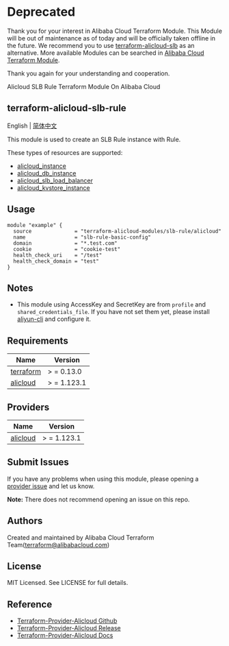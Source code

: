 # Deprecated

Thank you for your interest in Alibaba Cloud Terraform Module. This Module will be out of maintenance as of today and will be officially taken offline in the future. We recommend you to use [terraform-alicloud-slb](https://registry.terraform.io/modules/alibaba/slb/alicloud/latest) as an alternative. More available Modules can be searched in [Alibaba Cloud Terraform Module](https://registry.terraform.io/browse/modules?provider=alibaba).

Thank you again for your understanding and cooperation.

Alicloud SLB Rule Terraform Module On Alibaba Cloud

terraform-alicloud-slb-rule
---

English | [简体中文](README-CN.md)

This module is used to create an SLB Rule instance with Rule.

These types of resources are supported:

* [alicloud_instance](https://registry.terraform.io/providers/aliyun/alicloud/latest/docs/resources/instance)
* [alicloud_db_instance](https://registry.terraform.io/providers/aliyun/alicloud/latest/docs/resources/db_instance)
* [alicloud_slb_load_balancer](https://registry.terraform.io/providers/aliyun/alicloud/latest/docs/resources/slb_load_balancer)
* [alicloud_kvstore_instance](https://registry.terraform.io/providers/aliyun/alicloud/latest/docs/resources/kvstore_instance)

## Usage

```hcl
module "example" {
  source              = "terraform-alicloud-modules/slb-rule/alicloud"
  name                = "slb-rule-basic-config"
  domain              = "*.test.com"
  cookie              = "cookie-test"
  health_check_uri    = "/test"
  health_check_domain = "test"
}
```

## Notes

* This module using AccessKey and SecretKey are from `profile` and `shared_credentials_file`. If you have not set them
  yet, please install [aliyun-cli](https://github.com/aliyun/aliyun-cli#installation) and configure it.

## Requirements

| Name | Version |
|------|---------|
| <a name="requirement_terraform"></a> [terraform](#requirement\_terraform) | > = 0.13.0 |
| <a name="requirement_alicloud"></a> [alicloud](#requirement\_alicloud) | > = 1.123.1 |

## Providers

| Name | Version |
|------|---------|
| <a name="provider_alicloud"></a> [alicloud](#provider\_alicloud) | > = 1.123.1 |

## Submit Issues

If you have any problems when using this module, please opening
a [provider issue](https://github.com/aliyun/terraform-provider-alicloud/issues/new) and let us know.

**Note:** There does not recommend opening an issue on this repo.

## Authors

Created and maintained by Alibaba Cloud Terraform Team(terraform@alibabacloud.com)

## License

MIT Licensed. See LICENSE for full details.

## Reference

* [Terraform-Provider-Alicloud Github](https://github.com/aliyun/terraform-provider-alicloud)
* [Terraform-Provider-Alicloud Release](https://releases.hashicorp.com/terraform-provider-alicloud/)
* [Terraform-Provider-Alicloud Docs](https://registry.terraform.io/providers/aliyun/alicloud/latest/docs)
